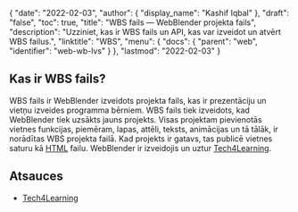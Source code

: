 {
  "date": "2022-02-03",
  "author": {
    "display_name": "Kashif Iqbal"
},
  "draft": "false",
  "toc": true,
  "title": "WBS fails — WebBlender projekta fails",
  "description": "Uzziniet, kas ir WBS fails un API, kas var izveidot un atvērt WBS failus.",
  "linktitle": "WBS",
  "menu": {
    "docs": {
      "parent": "web",
      "identifier": "web-wb-lvs"
}
},
  "lastmod": "2022-02-03"
}

## Kas ir WBS fails?

WBS fails ir WebBlender izveidots projekta fails, kas ir prezentāciju un vietņu izveides programma bērniem. WBS fails tiek izveidots, kad WebBlender tiek uzsākts jauns projekts. Visas projektam pievienotās vietnes funkcijas, piemēram, lapas, attēli, teksts, animācijas un tā tālāk, ir norādītas WBS projekta failā. Kad projekts ir gatavs, tas publicē vietnes saturu kā [HTML](/web/html/) failu. WebBlender ir izveidojis un uztur [Tech4Learning](https://www.tech4learning.com/).

## Atsauces
* [Tech4Learning](https://www.tech4learning.com/)
